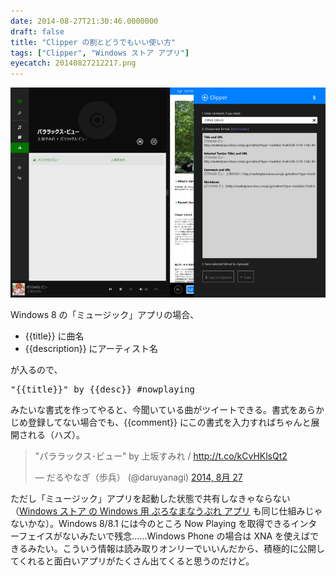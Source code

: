 ```yaml
---
date: 2014-08-27T21:30:46.0000000
draft: false
title: "Clipper の割とどうでもいい使い方"
tags: ["Clipper", "Windows ストア アプリ"]
eyecatch: 20140827212217.png
---
```

<p><span itemscope itemtype="http://schema.org/Photograph"><img src="20140827212217.png" alt="f:id:daruyanagi:20140827212217p:plain" title="f:id:daruyanagi:20140827212217p:plain" class="hatena-fotolife" itemprop="image"></span></p><p>Windows 8 の「ミュージック」アプリの場合、</p>

<ul>
<li>{{title}} に曲名</li>
<li>{{description}} にアーティスト名</li>
</ul><p>が入るので、</p>
<pre class="code" data-lang="" data-unlink>&#34;{{title}}&#34; by {{desc}} #nowplaying</pre><p>みたいな書式を作ってやると、今聞いている曲がツイートできる。書式をあらかじめ登録してない場合でも、{{comment}} にこの書式を入力すればちゃんと展開される（ハズ）。</p><p><blockquote class="twitter-tweet" lang="ja"><p>&quot;パララックス･ビュー&quot; by 上坂すみれ / <a href="http://t.co/kCvHKlsQt2">http://t.co/kCvHKlsQt2</a></p>&mdash; だるやなぎ（歩兵） (@daruyanagi) <a href="https://twitter.com/daruyanagi/statuses/504604291290513408">2014, 8月 27</a></blockquote><script async src="//platform.twitter.com/widgets.js" charset="utf-8"></script></p><p>ただし「ミュージック」アプリを起動した状態で共有しなきゃならない（<a href="http://apps.microsoft.com/windows/ja-jp/app/c9cd525b-1abd-44fb-9f50-3c61ede0f650">Windows &#x30B9;&#x30C8;&#x30A2; &#x306E; Windows &#x7528; &#x3077;&#x308D;&#x306A;&#x307E;&#x306A;&#x3046;&#x3077;&#x308C; &#x30A2;&#x30D7;&#x30EA;</a> も同じ仕組みじゃないかな）。Windows 8/8.1 には今のところ Now Playing を取得できるインターフェイスがないみたいで残念……Windows Phone の場合は XNA を使えばできるみたい。こういう情報は読み取りオンリーでいいんだから、積極的に公開してくれると面白いアプリがたくさん出てくると思うのだけど。</p><p><div class="wsoembed" data-appid="f74908d9-86cf-4624-9c8d-b3dd24987bd3"></div><script src="http://wsoembed.com/widget.js" async="async"></script></p>
